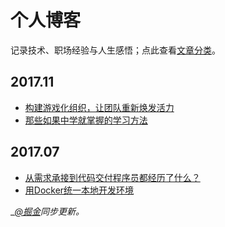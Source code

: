 # 个人博客

记录技术、职场经验与人生感悟；点此查看[文章分类](https://github.com/zhangling91/Blog/labels)。

## 2017.11

* [构建游戏化组织，让团队重新焕发活力](https://github.com/zhangling91/Blog/issues/4)
* [那些如果中学就掌握的学习方法](https://github.com/zhangling91/blog/issues/3)

## 2017.07

* [从需求承接到代码交付程序员都经历了什么？](https://github.com/zhangling91/Blog/issues/2)
* [用Docker统一本地开发环境](https://github.com/zhangling91/Blog/issues/1)

_[_@掘金_](https://juejin.im/user/59e6e9acf265da43111f4c21/collections?type=created)_同步更新。_

